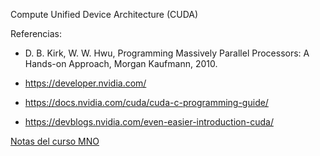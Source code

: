 Compute Unified Device Architecture (CUDA)

Referencias:

* D. B. Kirk, W. W. Hwu, Programming Massively Parallel Processors: A Hands-on Approach, Morgan Kaufmann, 2010.

* https://developer.nvidia.com/

* https://docs.nvidia.com/cuda/cuda-c-programming-guide/

* https://devblogs.nvidia.com/even-easier-introduction-cuda/

[Notas del curso MNO](https://www.dropbox.com/s/yjijtfuky3s5dfz/2.5.Compute_Unified_Device_Architecture.pdf?dl=0)
